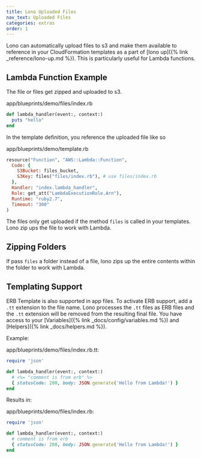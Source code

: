 ```yaml
---
title: Lono Uploaded Files
nav_text: Uploaded Files
categories: extras
order: 1
---
```


Lono can automatically upload files to s3 and make them available to reference in your CloudFormation templates as a part of [lono up]({% link _reference/lono-up.md %}). This is particularly useful for Lambda functions.

## Lambda Function Example

The file or files get zipped and uploaded to s3.

app/blueprints/demo/files/index.rb

```ruby
def lambda_handler(event:, context:)
  puts "hello"
end
```

In the template definition, you reference the uploaded file like so

app/blueprints/demo/template.rb

```ruby
resource("Function", "AWS::Lambda::Function",
  Code: {
    S3Bucket: files_bucket,
    S3Key: files("files/index.rb"), # use files/index.rb
  },
  Handler: "index.lambda_handler",
  Role: get_att("LambdaExecutionRole.Arn"),
  Runtime: "ruby2.7",
  Timeout: "300"
)
```

The files only get uploaded if the method `files` is called in your templates. Lono zip ups the file to work with Lambda.

## Zipping Folders

If pass `files` a folder instead of a file, lono zips up the entire contents within the folder to work with Lambda.

## Templating Support

ERB Template is also supported in app files. To activate ERB support, add a `.tt` extension to the file name. Lono processes the `.tt` files as ERB files and the `.tt` extension will be removed from the resulting final file.  You have access to your [Variables]({% link _docs/config/variables.md %}) and [Helpers]({% link _docs/helpers.md %}).

Example:

app/blueprints/demo/files/index.rb.tt:

```ruby
require 'json'

def lambda_handler(event:, context:)
  # <%= "comment is from erb" %>
  { statusCode: 200, body: JSON.generate('Hello from Lambda!') }
end
```

Results in:

app/blueprints/demo/files/index.rb:

```ruby
require 'json'

def lambda_handler(event:, context:)
  # comment is from erb
  { statusCode: 200, body: JSON.generate('Hello from Lambda!') }
end
```


